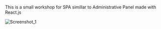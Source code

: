 This is a small workshop for SPA simillar to Administrative Panel made with React.js

![Screenshot_1](https://user-images.githubusercontent.com/103639205/224543003-bbf89358-29a4-4cf6-9dcb-02e704afa188.png)
